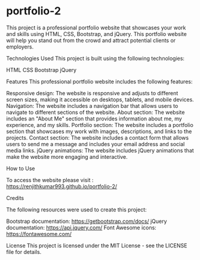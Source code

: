 # portfolio-2

This project is a professional portfolio website that showcases your work and skills using HTML, CSS, Bootstrap, and jQuery. This portfolio website will help you stand out from the crowd and attract potential clients or employers.

Technologies Used
This project is built using the following technologies:

HTML
CSS
Bootstrap
jQuery

Features
This professional portfolio website includes the following features:

Responsive design: The website is responsive and adjusts to different screen sizes, making it accessible on desktops, tablets, and mobile devices.
Navigation: The website includes a navigation bar that allows users to navigate to different sections of the website.
About section: The website includes an "About Me" section that provides information about me, my experience, and my skills.
Portfolio section: The website includes a portfolio section that showcases my work with images, descriptions, and links to the projects.
Contact section: The website includes a contact form that allows users to send me a message and includes your email address and social media links.
jQuery animations: The website includes jQuery animations that make the website more engaging and interactive.

How to Use

To access the website please visit : https://renjithkumar993.github.io/portfolio-2/

Credits

The following resources were used to create this project:

Bootstrap documentation: https://getbootstrap.com/docs/
jQuery documentation: https://api.jquery.com/
Font Awesome icons: https://fontawesome.com/

License
This project is licensed under the MIT License - see the LICENSE file for details.

